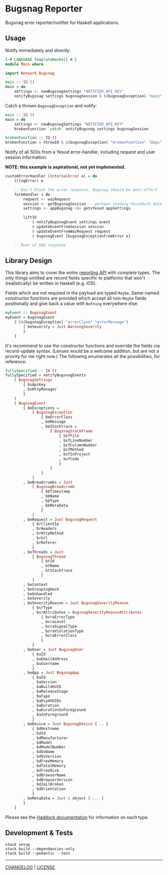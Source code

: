 # Bugsnag Reporter

Bugsnag error reporter/notifier for Haskell applications.

## Usage

Notify immediately and directly:

```hs
{-# LANGUAGE TemplateHaskell #-}
module Main where

import Network.Bugsnag

main :: IO ()
main = do
    settings <- newBugsnagSettings "NOTIFIER_API_KEY"
    notifyBugsnag settings bugsnagSession $ $(bugsnagException) "main" "Oops"
```

Catch a thrown `BugsnagException` and notify:

```hs
main :: IO ()
main = do
    settings <- newBugsnagSettings "NOTIFIER_API_KEY"
    brokenFunction `catch` notifyBugsnag settings bugsnagSession

brokenFunction :: IO ()
brokenFunction = throwIO $ $(bugsnagException) "brokenFunction" "Oops"
```

Notify of all 500s from a Yesod error-handler, including request and user
session information:

**NOTE: this example is aspirational, not yet implemented.**

```hs
customErrorHandler (InternalError e) = do
    $(logError) e

    -- Don't block the error response. Bugsnag should be best-effort
    forkHandler $ do
        request <- waiRequest
        session <- getBugsnagSession -- perhaps reading YesodAuth data
        settings <- appBugsnag <$> getsYesod appSettings

        liftIO
            $ notifyBugsnagEvent settings event
            $ updateEventFromSession session
            $ updateEventFromWaiRequest request
            $ bugsnagEvent [bugsnagExceptionFromError e]

    -- Rest of 500 response
```

## Library Design

This library aims to cover the _entire_ [reporting API][api-docs] with complete
types. The only things omitted are record fields specific to platforms that
won't (realistically) be written in Haskell (e.g. iOS).

[api-docs]: https://bugsnagerrorreportingapi.docs.apiary.io/#reference/0/notify/send-error-reports

Fields which are not required in the payload are typed `Maybe`. Same-named
constructor functions are provided which accept all non-`Maybe` fields
positionally and give back a value with `Nothing` everywhere else:

```hs
myEvent :: BugsnagEvent
myEvent = bugsnagEvent
    [ ($(bugsnagException) "errorClass" "errorMessage")
        { beSeverity = Just WarningSeverity
        }
    ]
```

It's recommend to use the constructor functions and override the fields via
record-update syntax. (Lenses would be a welcome addition, but are not a
priority for me right now.) The following enumerates all the possibilities, for
reference:

```hs
fullySpecified :: IO ()
fullySpecified = notifyBugsnagEvents
    ( BugsnagSettings
        { bsApiKey
        , bsHttpManager
        }
    )
    [ BugsnagEvent
        { beExceptions =
            [ BugsnagException
                { beErrorClass
                , beMessage
                , beStacktrace =
                    [ BugsnagStackFrame
                        { bsfFile
                        , bsfLineNumber
                        , bsfColumnNumber
                        , bsfMethod
                        , bsfInProject
                        , bsfCode
                        }
                    ]
                }
            ]
        , beBreadcrumbs = Just
            [ BugsnagBreadcrumb
                { bbTimestamp
                , bbName
                , bbType
                , bbMetaData
                }
            ]
        , beRequest = Just BugsnagRequest
            { brClientIp
            , brHeaders
            , brHttpMethod
            , brUrl
            , brReferer
            }
        , beThreads = Just
            [ BugsnagThread
                { btId
                , btName
                , btStacktrace
                }
            ]
        , beContext
        , beGroupingHash
        , beUnhandled
        , beSeverity
        , beSeverityReason = Just BugsnagSeverityReason
            { bsrType
            , bsrAttributes = BugsnagSeverityReasonAttributes
                { bsraErrorType
                , bsraLevel
                , bsraSignalType
                , bsraViolationType
                , bsraErrorClass
                }
            }
        , beUser = Just BugsnagUser
            { buId
            , buEmailAddress
            , buUsername
            }
        , beApp = Just BugsnagApp
            { baId
            , baVersion
            , baBuildUUID
            , baReleaseStage
            , baType
            , baDsymUUIDs
            , baDuration
            , baDurationInForeground
            , baInForeground
            }
        , beDevice = Just BugsnagDevice { .. }
            { bdHostname
            , bdId
            , bdManufacturer
            , bdModel
            , bdModelNumber
            , bdOsName
            , bdOsVersion
            , bdFreeMemory
            , bdTotalMemory
            , bdFreeDisk
            , bdBrowserName
            , bdBrowserVersion
            , bdJailBroken
            , bdOrientation
            }
        , beMetaData = Just $ object [ ... ]
        }
    ]
```

Please see the [Haddock documentation](#todo) for information on each type.

## Development & Tests

```console
stack setup
stack build --dependencies-only
stack build --pedantic --test
```

---

[CHANGELOG](./CHANGELOG.md) | [LICENSE](./LICENSE)
